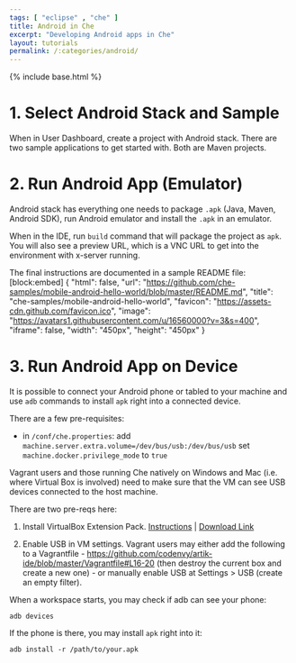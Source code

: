 ```yaml
---
tags: [ "eclipse" , "che" ]
title: Android in Che
excerpt: "Developing Android apps in Che"
layout: tutorials
permalink: /:categories/android/
---
```

{% include base.html %}
# 1. Select Android Stack and Sample  
When in User Dashboard, create a project with Android stack. There are two sample applications to get started with. Both are Maven projects.
# 2. Run Android App (Emulator)  
Android stack has everything one needs to package `.apk` (Java, Maven, Android SDK), run Android emulator and install the `.apk` in an emulator.

When in the IDE, run `build` command that will package the project as `apk`. You will also see a preview URL, which is a VNC URL to get into the environment with x-server running.

The final instructions are documented in a sample README file:
[block:embed]
{
  "html": false,
  "url": "https://github.com/che-samples/mobile-android-hello-world/blob/master/README.md",
  "title": "che-samples/mobile-android-hello-world",
  "favicon": "https://assets-cdn.github.com/favicon.ico",
  "image": "https://avatars1.githubusercontent.com/u/16560000?v=3&s=400",
  "iframe": false,
  "width": "450px",
  "height": "450px"
}

# 3. Run Android App on Device  
It is possible to connect your Android phone or tabled to your machine and use `adb` commands to install `apk` right into a connected device.

There are a few pre-requisites:

* in `/conf/che.properties`:
add `machine.server.extra.volume=/dev/bus/usb:/dev/bus/usb`
set `machine.docker.privilege_mode` to `true`

Vagrant users and those running Che natively on Windows and Mac (i.e. where Virtual Box is involved) need to make sure that the VM can see USB devices connected to the host machine.

There are two pre-reqs here:

1. Install VirtualBox Extension Pack. [Instructions](http://www.htpcbeginner.com/install-virtualbox-extension-pack-on-linux-windows/) | [Download Link](http://download.virtualbox.org/virtualbox/5.0.16/Oracle_VM_VirtualBox_Extension_Pack-5.0.16.vbox-extpack)

2. Enable USB in VM settings.
Vagrant users may either add the following to a Vagrantfile - https://github.com/codenvy/artik-ide/blob/master/Vagrantfile#L16-20 (then destroy the current box and create a new one) - or manually enable USB at Settings > USB (create an empty filter).

When a workspace starts, you may check if adb can see your phone:

`adb devices`

If the phone is there, you may install `apk` right into it:

`adb install -r /path/to/your.apk`
